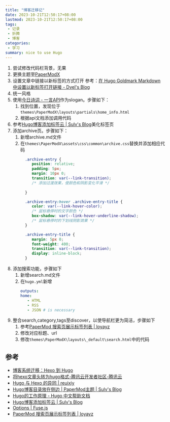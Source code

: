 ```yaml
---
title: "博客迁移记"
date: 2023-10-21T12:50:17+08:00
lastmod: 2023-10-21T12:50:17+08:00
tags:
 - 记录
 - 折腾
 - 博客
categories:
 - 学习
summary: nice to use Hugo
---
```


1. 尝试修改代码栏背景，无果
2. 更换主题至[PaperModX](https://reorx.github.io/hugo-PaperModX/)
3. 设置文章中链接以新标签的方式打开
   参考：[在 Hugo Goldmark Markdown 中设置以新标签打开链接 - Dvel's Blog](https://dvel.me/posts/hugo-goldmark-markdown-new-tab/)
4. 统一风格
5. 使用[今日诗词 - 一言API](https://www.jinrishici.com/)作为slogan。步骤如下：
   1. 找到位置，发现位于`themes\PaperModX\layouts\partials\home_info.html`
   2. 根据api文档添加调用代码
6. 参考[Hugo博客添加标签云 | Sulv's Blog](https://www.sulvblog.cn/posts/blog/hugo_tag_cloud/)美化标签页
7. 添加archive页。步骤如下：
   1. 新增archive.md文件
   2. 在`themes\PaperModX\assets\css\common\archive.css`替换并添加相应代码
       ```css
         .archive-entry {
            position: relative;
            padding: 5px;
            margin: 10px 0;
            transition: var(--link-transition);
            /* 添加过渡效果，使颜色和阴影变化平滑 */
            
         }

         .archive-entry:hover .archive-entry-title {
            color: var(--link-hover-color);
            /* 鼠标悬停时的文字颜色 */
            box-shadow: var(--link-hover-underline-shadow);
            /* 鼠标悬停时的下划线阴影效果 */
         }

         .archive-entry-title {
            margin: 5px 0;
            font-weight: 400;
            transition: var(--link-transition);
            display: inline-block;
         }
       ```
8. 添加搜索功能，步骤如下
   1. 新增search.md文件
   2. 在`hugo.yml`新增
      ```yml
      outputs:
      home:
         - HTML
         - RSS
         - JSON # is necessary
      ```
9. 整合search,category,tags至discover，以使导航栏更为简洁，步骤如下
    1. 参考[PaperMod 搜索页展示标签列表 | loyayz](https://loyayz.com/website/220609-hugo-papermodx-tags-in-search-page/)
    2. 修改对应标题、url 
    3. 修改`themes\PaperModX\layouts\_default\search.html`中的代码

## 参考
- [博客系统迁移：Hexo 到 Hugo](https://liujiacai.net/blog/2020/12/05/hexo-to-hugo/#headline-3)
- [将hexo文章头转为hugo格式-腾讯云开发者社区-腾讯云](https://cloud.tencent.com/developer/article/1702561)
- [Hugo 与 Hexo 的异同 | reuixiy](https://io-oi.me/tech/hugo-vs-hexo/)
- [Hugo博客目录放在侧边 | PaperMod主题 | Sulv's Blog](https://www.sulvblog.cn/posts/blog/hugo_toc_side/)
- [Hugo的工作原理 - Hugo 中文帮助文档](https://hugo.aiaide.com/post/hugo%E7%9A%84%E5%B7%A5%E4%BD%9C%E5%8E%9F%E7%90%86/)
- [Hugo博客添加标签云 | Sulv's Blog](https://www.sulvblog.cn/posts/blog/hugo_tag_cloud/)
- [Options | Fuse.js](https://www.fusejs.io/api/options.html#keys)
- [PaperMod 搜索页展示标签列表 | loyayz](https://loyayz.com/website/220609-hugo-papermodx-tags-in-search-page/)